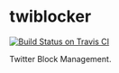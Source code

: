 twiblocker
=========

[![Build Status on Travis CI](https://travis-ci.org/cannorin/twiblocker.svg)](https://travis-ci.org/cannorin/twiblocker) 

Twitter Block Management.
